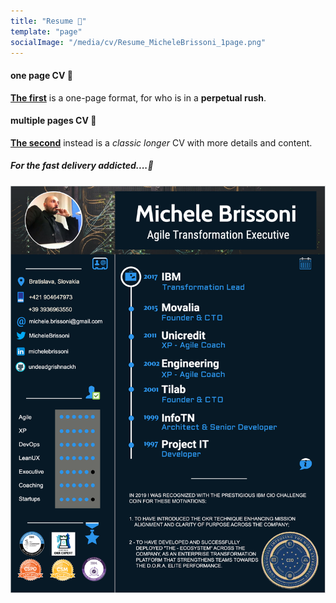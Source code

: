 ```yaml
---
title: "Resume 👔"
template: "page"
socialImage: "/media/cv/Resume_MicheleBrissoni_1page.png"
---
```


#### one page CV 📝
**[The first](/media/cv/Resume_MicheleBrissoni_1page.png)** is a one-page format, for who is in a **perpetual rush**. 

#### multiple pages CV 📖
**[The second](/media/cv/Resume_MicheleBrissoni.pdf)** instead is a _classic_ *longer* CV with more details and content.

##### For the fast delivery addicted....💨
![cv_1_page](/media/cv/Resume_MicheleBrissoni_1page.png)
